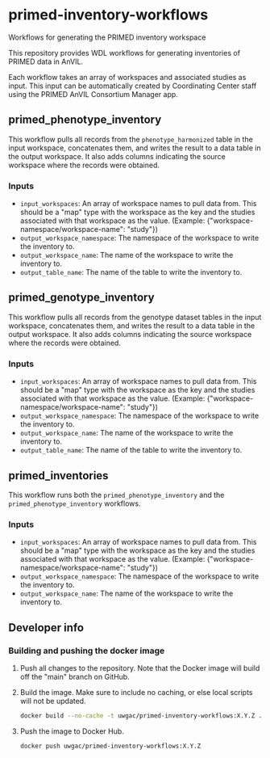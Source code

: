 # primed-inventory-workflows
Workflows for generating the PRIMED inventory workspace

This repository provides WDL workflows for generating inventories of PRIMED data in AnVIL.

Each workflow takes an array of workspaces and associated studies as input.
This input can be automatically created by Coordinating Center staff using the PRIMED AnVIL Consortium Manager app.


## primed_phenotype_inventory

This workflow pulls all records from the `phenotype_harmonized` table in the input workspace, concatenates them, and writes the result to a data table in the output workspace.
It also adds columns indicating the source workspace where the records were obtained.

### Inputs

- `input_workspaces`: An array of workspace names to pull data from. This should be a "map" type with the workspace as the key and the studies associated with that workspace as the value. (Example: {"workspace-namespace/workspace-name": "study"})
- `output_workspace_namespace`: The namespace of the workspace to write the inventory to.
- `output_workspace_name`: The name of the workspace to write the inventory to.
- `output_table_name`: The name of the table to write the inventory to.


## primed_genotype_inventory

This workflow pulls all records from the genotype dataset tables in the input workspace, concatenates them, and writes the result to a data table in the output workspace.
It also adds columns indicating the source workspace where the records were obtained.

### Inputs

- `input_workspaces`: An array of workspace names to pull data from. This should be a "map" type with the workspace as the key and the studies associated with that workspace as the value. (Example: {"workspace-namespace/workspace-name": "study"})
- `output_workspace_namespace`: The namespace of the workspace to write the inventory to.
- `output_workspace_name`: The name of the workspace to write the inventory to.
- `output_table_name`: The name of the table to write the inventory to.


## primed_inventories

This workflow runs both the `primed_phenotype_inventory` and the `primed_phenotype_inventory` workflows.

### Inputs

- `input_workspaces`: An array of workspace names to pull data from. This should be a "map" type with the workspace as the key and the studies associated with that workspace as the value. (Example: {"workspace-namespace/workspace-name": "study"})
- `output_workspace_namespace`: The namespace of the workspace to write the inventory to.
- `output_workspace_name`: The name of the workspace to write the inventory to.


## Developer info

### Building and pushing the docker image

1. Push all changes to the repository. Note that the Docker image will build off the "main" branch on GitHub.

1. Build the image. Make sure to include no caching, or else local scripts will not be updated.

    ```bash
    docker build --no-cache -t uwgac/primed-inventory-workflows:X.Y.Z .
    ```

1. Push the image to Docker Hub.

    ```bash
    docker push uwgac/primed-inventory-workflows:X.Y.Z
    ```
